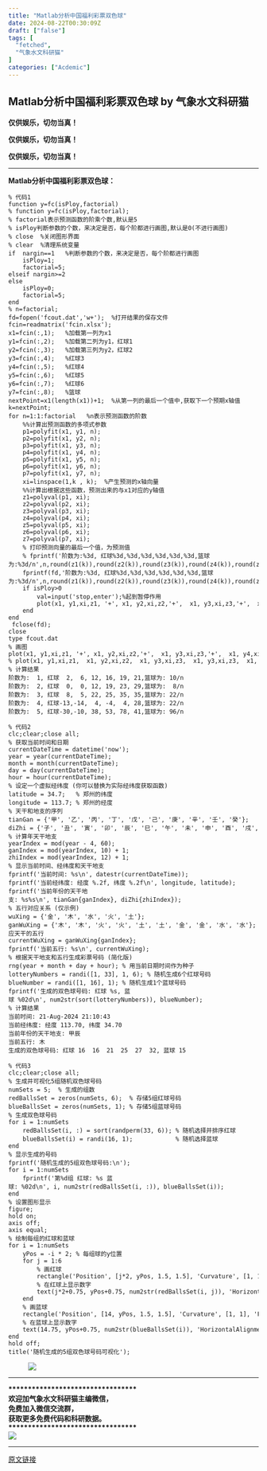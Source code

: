 ```yaml
---
title: "Matlab分析中国福利彩票双色球"
date: 2024-08-22T00:30:09Z
draft: ["false"]
tags: [
  "fetched",
  "气象水文科研猫"
]
categories: ["Acdemic"]
---
```

Matlab分析中国福利彩票双色球 by 气象水文科研猫
------
<div><p data-mpa-powered-by="yiban.io"><strong><span>仅供娱乐，切勿当真！</span></strong></p><p><strong><span>仅供娱乐，切勿当真！</span></strong></p><p><strong><span>仅供娱乐，切勿当真！</span></strong><span></span></p><hr><p><span><strong><span>Matlab分析中国福利彩票双色球：</span></strong></span><span></span></p><section data-tool="mdnice编辑器" data-website="https://www.mdnice.com"><pre data-tool="mdnice编辑器"><span></span><code>% 代码1<br><span>function</span> y=<span>fc</span>(isPloy,factorial)<br>% <span>function</span> y=<span>fc</span>(isPloy,factorial);<br>% factorial表示预测函数的阶乘个数,默认是5<br>% isPloy判断参数的个数，来决定是否，每个阶都进行画图,默认是0(不进行画图)<br>% close  %关闭图形界面<br>% clear  %清理系统变量<br><span>if</span>  nargin==1   %判断参数的个数，来决定是否，每个阶都进行画图<br>    isPloy=1;<br>    factorial=5;<br>elseif nargin&gt;=2<br><span>else</span><br>    isPloy=0;<br>    factorial=5;  <br>end<br>% n=factorial;<br>fd=fopen(<span>'fcout.dat'</span>,<span>'w+'</span>);  %打开结果的保存文件<br>fcin=readmatrix(<span>'fcin.xlsx'</span>);<br>x1=fcin(:,1);   %加载第一列为x1<br>y1=fcin(:,2);   %加载第二列为y1，红球1<br>y2=fcin(:,3);   %加载第三列为y2，红球2<br>y3=fcin(:,4);   %红球3<br>y4=fcin(:,5);   %红球4<br>y5=fcin(:,6);   %红球5<br>y6=fcin(:,7);   %红球6<br>y7=fcin(:,8);   %篮球<br>nextPoint=x1(length(x1))+1;  %从第一列的最后一个值中,获取下一个预期x轴值<br>k=nextPoint;<br><span>for</span> n=1:1:factorial   %n表示预测函数的阶数<br>    %%计算出预测函数的多项式参数<br>    p1=polyfit(x1, y1, n);  <br>    p2=polyfit(x1, y2, n);<br>    p3=polyfit(x1, y3, n);<br>    p4=polyfit(x1, y4, n);<br>    p5=polyfit(x1, y5, n);<br>    p6=polyfit(x1, y6, n);<br>    p7=polyfit(x1, y7, n);<br>    xi=linspace(1,k , k);  %产生预测的x轴向量<br>    %%计算出根据这些函数，预测出来的与x1对应的y轴值<br>    z1=polyval(p1, xi);<br>    z2=polyval(p2, xi);<br>    z3=polyval(p3, xi);<br>    z4=polyval(p4, xi);<br>    z5=polyval(p5, xi);<br>    z6=polyval(p6, xi);<br>    z7=polyval(p7, xi); <br>    % 打印预测向量的最后一个值，为预测值<br>    % fprintf(<span>'阶数为:%3d, 红球%3d,%3d,%3d,%3d,%3d,%3d,篮球为:%3d/n'</span>,n,round(z1(k)),round(z2(k)),round(z3(k)),round(z4(k)),round(z5(k)),round(z6(k)),round(z7(k)));<br>    fprintf(fd,<span>'阶数为:%3d, 红球%3d,%3d,%3d,%3d,%3d,%3d,篮球为:%3d/n'</span>,n,round(z1(k)),round(z2(k)),round(z3(k)),round(z4(k)),round(z5(k)),round(z6(k)),round(z7(k)));<br>    <span>if</span> isPloy&gt;0<br>        val=input(<span>'stop,enter'</span>);%起到暂停作用<br>        plot(x1, y1,xi,z1, <span>'+'</span>, x1, y2,xi,z2,<span>'+'</span>,  x1, y3,xi,z3,<span>'+'</span>,  x1, y4,xi,z4,<span>'+'</span>,  x1, y5,xi,z5 ,<span>'+'</span>,  x1, y6,xi,z6,<span>'+'</span>,   x1, y7,xi,z7  ,<span>'o'</span> );<br>    end<br>end<br> fclose(fd);<br>close<br><span>type</span> fcout.dat<br>% 画图<br>plot(x1, y1,xi,z1, <span>'+'</span>, x1, y2,xi,z2,<span>'+'</span>,  x1, y3,xi,z3,<span>'+'</span>,  x1, y4,xi,z4,<span>'+'</span>,  x1, y5,xi,z5 ,<span>'+'</span>,  x1, y6,xi,z6,<span>'+'</span>,   x1, y7,xi,z7  ,<span>'o'</span> );<br>% plot(x1, y1,xi,z1,  x1, y2,xi,z2,  x1, y3,xi,z3,  x1, y3,xi,z3,  x1, y4,xi,z4 ,  x1, y5,xi,z5,   x1, y6,xi,z6  ,x1, y7,xi,z7  );<br>% 计算结果<br>阶数为:  1, 红球  2,  6, 12, 16, 19, 21,篮球为: 10/n<br>阶数为:  2, 红球  0,  0, 12, 19, 23, 29,篮球为:  8/n<br>阶数为:  3, 红球  8,  5, 22, 25, 35, 35,篮球为: 22/n<br>阶数为:  4, 红球-13,-14,  4, -4,  4, 28,篮球为: 22/n<br>阶数为:  5, 红球-30,-10, 38, 53, 78, 41,篮球为: 96/n<br></code></pre><pre data-tool="mdnice编辑器"><span></span><code>% 代码2<br>clc;clear;close all;<br>% 获取当前时间和日期<br>currentDateTime = datetime(<span>'now'</span>);<br>year = year(currentDateTime);<br>month = month(currentDateTime);<br>day = day(currentDateTime);<br>hour = hour(currentDateTime);<br>% 设定一个虚拟经纬度 (你可以替换为实际经纬度获取函数)<br>latitude = 34.7;   % 郑州的纬度<br>longitude = 113.7; % 郑州的经度<br>% 天干和地支的序列<br>tianGan = {<span>'甲'</span>, <span>'乙'</span>, <span>'丙'</span>, <span>'丁'</span>, <span>'戊'</span>, <span>'己'</span>, <span>'庚'</span>, <span>'辛'</span>, <span>'壬'</span>, <span>'癸'</span>};<br>diZhi = {<span>'子'</span>, <span>'丑'</span>, <span>'寅'</span>, <span>'卯'</span>, <span>'辰'</span>, <span>'巳'</span>, <span>'午'</span>, <span>'未'</span>, <span>'申'</span>, <span>'酉'</span>, <span>'戌'</span>, <span>'亥'</span>};<br>% 计算年天干地支<br>yearIndex = mod(year - 4, 60);<br>ganIndex = mod(yearIndex, 10) + 1;<br>zhiIndex = mod(yearIndex, 12) + 1;<br>% 显示当前时间、经纬度和天干地支<br>fprintf(<span>'当前时间: %s\n'</span>, datestr(currentDateTime));<br>fprintf(<span>'当前经纬度: 经度 %.2f, 纬度 %.2f\n'</span>, longitude, latitude);<br>fprintf(<span>'当前年份的天干地支: %s%s\n'</span>, tianGan{ganIndex}, diZhi{zhiIndex});<br>% 五行对应关系 (仅示例)<br>wuXing = {<span>'金'</span>, <span>'木'</span>, <span>'水'</span>, <span>'火'</span>, <span>'土'</span>};<br>ganWuXing = {<span>'木'</span>, <span>'木'</span>, <span>'火'</span>, <span>'火'</span>, <span>'土'</span>, <span>'土'</span>, <span>'金'</span>, <span>'金'</span>, <span>'水'</span>, <span>'水'</span>}; % 对应天干的五行<br>currentWuXing = ganWuXing{ganIndex};<br>fprintf(<span>'当前五行: %s\n'</span>, currentWuXing);<br>% 根据天干地支和五行生成彩票号码 (简化版)<br>rng(year + month + day + hour); % 用当前日期时间作为种子<br>lotteryNumbers = randi([1, 33], 1, 6); % 随机生成6个红球号码<br>blueNumber = randi([1, 16], 1); % 随机生成1个蓝球号码<br>fprintf(<span>'生成的双色球号码: 红球 %s, 蓝球 %02d\n'</span>, num2str(sort(lotteryNumbers)), blueNumber);<br>% 计算结果<br>当前时间: 21-Aug-2024 21:10:43<br>当前经纬度: 经度 113.70, 纬度 34.70<br>当前年份的天干地支: 甲辰<br>当前五行: 木<br>生成的双色球号码: 红球 16  16  21  25  27  32, 蓝球 15<br></code></pre><pre data-tool="mdnice编辑器"><span></span><code>% 代码3<br>clc;clear;close all;<br>% 生成并可视化5组随机双色球号码<br>numSets = 5;  % 生成的组数<br>redBallsSet = zeros(numSets, 6);  % 存储5组红球号码<br>blueBallsSet = zeros(numSets, 1); % 存储5组蓝球号码<br>% 生成双色球号码<br><span>for</span> i = 1:numSets<br>    redBallsSet(i, :) = sort(randperm(33, 6)); % 随机选择并排序红球<br>    blueBallsSet(i) = randi(16, 1);            % 随机选择蓝球<br>end<br>% 显示生成的号码<br>fprintf(<span>'随机生成的5组双色球号码:\n'</span>);<br><span>for</span> i = 1:numSets<br>    fprintf(<span>'第%d组 红球: %s 蓝球: %02d\n'</span>, i, num2str(redBallsSet(i, :)), blueBallsSet(i));<br>end<br>% 设置图形显示<br>figure;<br>hold on;<br>axis off;<br>axis equal;<br>% 绘制每组的红球和蓝球<br><span>for</span> i = 1:numSets<br>    yPos = -i * 2; % 每组球的y位置<br>    <span>for</span> j = 1:6<br>        % 画红球<br>        rectangle(<span>'Position'</span>, [j*2, yPos, 1.5, 1.5], <span>'Curvature'</span>, [1, 1], <span>'FaceColor'</span>, <span>'r'</span>);<br>        % 在红球上显示数字<br>        text(j*2+0.75, yPos+0.75, num2str(redBallsSet(i, j)), <span>'HorizontalAlignment'</span>, <span>'center'</span>, <span>'Color'</span>, <span>'w'</span>, <span>'FontSize'</span>, 12);<br>    end<br>    % 画蓝球<br>    rectangle(<span>'Position'</span>, [14, yPos, 1.5, 1.5], <span>'Curvature'</span>, [1, 1], <span>'FaceColor'</span>, <span>'b'</span>);<br>    % 在蓝球上显示数字<br>    text(14.75, yPos+0.75, num2str(blueBallsSet(i)), <span>'HorizontalAlignment'</span>, <span>'center'</span>, <span>'Color'</span>, <span>'w'</span>, <span>'FontSize'</span>, 12);<br>end<br>hold off;<br>title(<span>'随机生成的5组双色球号码可视化'</span>);<br></code></pre><figure data-tool="mdnice编辑器"><img data-imgfileid="100017740" data-ratio="0.6148148148148148" data-src="https://mmbiz.qpic.cn/sz_mmbiz_png/VQj38bogwOLMovcUuc9mAHO5Wlgu1APIBLWKd33fxSAND5KXO0qIKYoiaqdGcda8aS8tCw9Kibs8ZsagfOhZLn3Q/640?wx_fmt=png&amp;from=appmsg" data-type="png" data-w="1080" src="https://mmbiz.qpic.cn/sz_mmbiz_png/VQj38bogwOLMovcUuc9mAHO5Wlgu1APIBLWKd33fxSAND5KXO0qIKYoiaqdGcda8aS8tCw9Kibs8ZsagfOhZLn3Q/640?wx_fmt=png&amp;from=appmsg"></figure><hr><section><span><strong><span>****</span></strong><strong><span>*</span></strong><strong><span>***</span></strong></span><span><strong><span>****</span></strong><strong><span>*********************</span></strong></span></section><section><span><strong><span>欢迎加气象水文科研猫主编微信，</span></strong></span></section><section><span><strong><span>免费加入微信交流群，</span></strong></span></section><section><span><strong><span>获取更多免费代码和科研数据。</span></strong></span></section><section><span><strong><span>*****</span></strong><strong><span>*</span></strong></span><span><strong><span>**********</span></strong><strong><span>**********</span></strong><strong><span>*******</span></strong></span></section><section><img data-imgfileid="100017743" data-ratio="1.271444082519001" data-s="300,640" data-src="https://mmbiz.qpic.cn/mmbiz_jpg/VQj38bogwOJG5okcEPbNPoh6U7OibH0K9iaC23cU8JJ2KC0mgP5085YKKGBTaKXicGV8tCykyW757GvIufia9QXmgg/640?wx_fmt=other&amp;wxfrom=5&amp;wx_lazy=1&amp;wx_co=1&amp;tp=webp" data-type="jpeg" data-w="921" src="https://mmbiz.qpic.cn/mmbiz_jpg/VQj38bogwOJG5okcEPbNPoh6U7OibH0K9iaC23cU8JJ2KC0mgP5085YKKGBTaKXicGV8tCykyW757GvIufia9QXmgg/640?wx_fmt=other&amp;wxfrom=5&amp;wx_lazy=1&amp;wx_co=1&amp;tp=webp"></section></section><p><mp-style-type data-value="3"></mp-style-type></p></div>  
<hr>
<a href="https://mp.weixin.qq.com/s/lfJvJXcCkNcnEPz0AhHlCA",target="_blank" rel="noopener noreferrer">原文链接</a>
